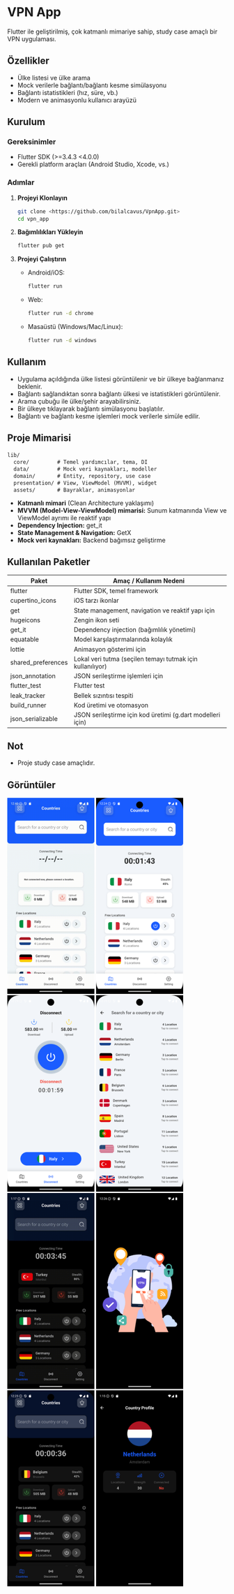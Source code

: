 # VPN App

Flutter ile geliştirilmiş, çok katmanlı mimariye sahip, study case amaçlı bir VPN uygulaması.

## Özellikler

- Ülke listesi ve ülke arama
- Mock verilerle bağlantı/bağlantı kesme simülasyonu
- Bağlantı istatistikleri (hız, süre, vb.)
- Modern ve animasyonlu kullanıcı arayüzü


## Kurulum

### Gereksinimler

- Flutter SDK (>=3.4.3 <4.0.0)
- Gerekli platform araçları (Android Studio, Xcode, vs.)

### Adımlar

1. **Projeyi Klonlayın**
   ```sh
   git clone <https://github.com/bilalcavus/VpnApp.git>
   cd vpn_app
   ```

2. **Bağımlılıkları Yükleyin**
   ```sh
   flutter pub get
   ```

3. **Projeyi Çalıştırın**
   - Android/iOS:
     ```sh
     flutter run
     ```
   - Web:
     ```sh
     flutter run -d chrome
     ```
   - Masaüstü (Windows/Mac/Linux):
     ```sh
     flutter run -d windows
     ```

## Kullanım

- Uygulama açıldığında ülke listesi görüntülenir ve bir ülkeye bağlanmanız beklenir.
- Bağlantı sağlandıktan sonra bağlantı ülkesi ve istatistikleri görüntülenir.
- Arama çubuğu ile ülke/şehir arayabilirsiniz.
- Bir ülkeye tıklayarak bağlantı simülasyonu başlatılır.
- Bağlantı ve bağlantı kesme işlemleri mock verilerle simüle edilir.

## Proje Mimarisi

```
lib/
  core/         # Temel yardımcılar, tema, DI
  data/         # Mock veri kaynakları, modeller
  domain/       # Entity, repository, use case
  presentation/ # View, ViewModel (MVVM), widget
  assets/       # Bayraklar, animasyonlar
```

- **Katmanlı mimari** (Clean Architecture yaklaşımı)
- **MVVM (Model-View-ViewModel) mimarisi:** Sunum katmanında View ve ViewModel ayrımı ile reaktif yapı
- **Dependency Injection:** get_it
- **State Management & Navigation:** GetX
- **Mock veri kaynakları:** Backend bağımsız geliştirme

## Kullanılan Paketler

| Paket                        | Amaç / Kullanım Nedeni                                      |
|------------------------------|-------------------------------------------------------------|
| flutter                      | Flutter SDK, temel framework                                |
| cupertino_icons              | iOS tarzı ikonlar                                           |
| get                          | State management, navigation ve reaktif yapı için           |
| hugeicons                    | Zengin ikon seti                                            |
| get_it                       | Dependency injection (bağımlılık yönetimi)                  |
| equatable                    | Model karşılaştırmalarında kolaylık                         |
| lottie                       | Animasyon gösterimi için                                    |
| shared_preferences           | Lokal veri tutma (seçilen temayı tutmak için kullanılıyor)  |
| json_annotation              | JSON serileştirme işlemleri için                            |
| flutter_test                 | Flutter test                                                |
| leak_tracker                 | Bellek sızıntısı tespiti                                    |
| build_runner                 | Kod üretimi ve otomasyon                                    |
| json_serializable            | JSON serileştirme için kod üretimi (g.dart modelleri için)  |

## Not
- Proje study case amaçlıdır.
  

## Görüntüler
<p align="left">
  <img src="assets/screenshots/demo.gif" width="200" />
  <img src="assets/screenshots/home_light.png" width="200" />
  <img src="assets/screenshots/disconnect_light.png" width="200" />
  <img src="assets/screenshots/countries_light.png" width="200" />
  <img src="assets/screenshots/demo2.gif" width="200" />
  <img src="assets/screenshots/splash_dark.png" width="200" />
  <img src="assets/screenshots/home_dark.png" width="200" />
  <img src="assets/screenshots/country_info_dark.png" width="200" />
</p>
